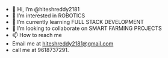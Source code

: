 - 👋 Hi, I’m @hiteshreddy2181
- 👀 I’m interested in ROBOTICS
- 🌱 I’m currently learning FULL STACK DEVELOPMENT
- 💞️ I’m looking to collaborate on SMART FARMING PROJECTS
- 📫 How to reach me 
-    Email me at hiteshreddy2181@gmail.com 
-    call me at 9618737291.

<!---
hiteshreddy2181/hiteshreddy2181 is a ✨ special ✨ repository because its `README.md` (this file) appears on your GitHub profile.
You can click the Preview link to take a look at your changes.
--->
